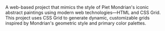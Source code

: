 A web-based project that mimics the style of Piet Mondrian's iconic abstract paintings using modern web technologies—HTML and CSS Grid. This project uses CSS Grid to generate dynamic, customizable grids inspired by Mondrian's geometric style and primary color palettes.
